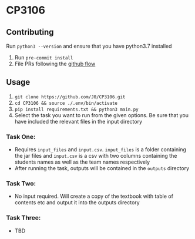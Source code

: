 # CP3106



## Contributing

Run `python3 --version` and ensure that you have python3.7 installed

1. Run `pre-commit install`
2. File PRs following the [github flow](https://guides.github.com/introduction/flow/)


## Usage
1. `git clone https://github.com/J0/CP3106.git`
2. `cd CP3106 && source ./.env/bin/activate`
3. `pip install requirements.txt && python3 main.py`
4. Select the task you want to run from the given options. Be sure that you have included the relevant files in the input directory



### Task One:
- Requires `input_files` and `input.csv`. `input_files` is a folder containing the jar files and `input.csv` is a csv with two columns containing the students names as well as the team names respectively
- After running the task, outputs will be contained in the `outputs` directory



### Task Two:
- No input required. Will create a copy of the textbook with table of contents etc and output it into the outputs directory


### Task Three:
- TBD

